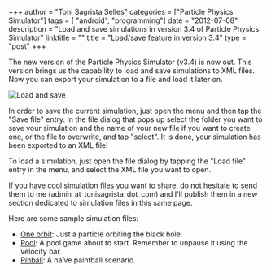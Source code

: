 +++
author = "Toni Sagrista Selles"
categories = ["Particle Physics Simulator"]
tags = [ "android", "programming"]
date = "2012-07-08"
description = "Load and save simulations in version 3.4 of Particle Physics Simulator"
linktitle = ""
title = "Load/save feature in version 3.4"
type = "post"
+++

The new version of the Particle Physics Simulator (v3.4) is now out. This version brings us the capability to load and save simulations to XML files. Now you can export your simulation to a file and load it later on.

![Load and save](/img/2012/07/loadsave.png)

In order to save the current simulation, just open the menu and then tap the "Save file" entry. In the file dialog that pops up select the folder you want to save your simulation and the name of your new file if you want to create one, or the file to overwrite, and tap "select". It is done, your simulation has been exported to an XML file!

To load a simulation, just open the file dialog by tapping the "Load file" entry in the menu, and select the XML file you want to open.

If you have cool simulation files you want to share, do not hesitate to send them to me (admin_at_tonisagrista_dot_com) and I'll publish them in a new section dedicated to simulation files in this same page.

Here are some sample simulation files:

-  [One orbit](/img/2012/07/oneorbit.xml): Just a particle orbiting the black hole.
-  [Pool](/img/2012/07/pool.xml): A pool game about to start. Remember to unpause it using the velocity bar.
-  [Pinball](/img/2012/07/pinball.xml): A naïve paintball scenario.
